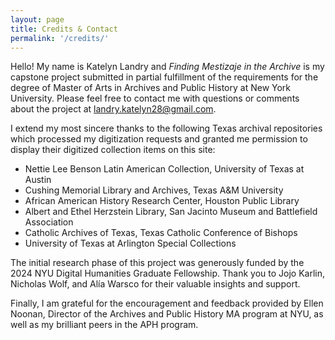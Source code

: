```yaml
---
layout: page
title: Credits & Contact
permalink: '/credits/'
---
```


Hello! My name is Katelyn Landry and *Finding Mestizaje in the Archive* is my capstone project submitted in partial fulfillment of the requirements for the degree of Master of Arts in Archives and Public History at New York University. Please feel free to contact me with questions or comments about the project at landry.katelyn28@gmail.com.

I extend my most sincere thanks to the following Texas archival repositories which processed my digitization requests and granted me permission to display their digitized collection items on this site: 
- Nettie Lee Benson Latin American Collection, University of Texas at Austin
- Cushing Memorial Library and Archives, Texas A&M University
- African American History Research Center, Houston Public Library
- Albert and Ethel Herzstein Library, San Jacinto Museum and Battlefield Association
- Catholic Archives of Texas, Texas Catholic Conference of Bishops
- University of Texas at Arlington Special Collections

The initial research phase of this project was generously funded by the 2024 NYU Digital Humanities Graduate Fellowship. Thank you to Jojo Karlin, Nicholas Wolf, and Alía Warsco for their valuable insights and support. 

Finally, I am grateful for the encouragement and feedback provided by Ellen Noonan, Director of the Archives and Public History MA program at NYU, as well as my brilliant peers in the APH program. 